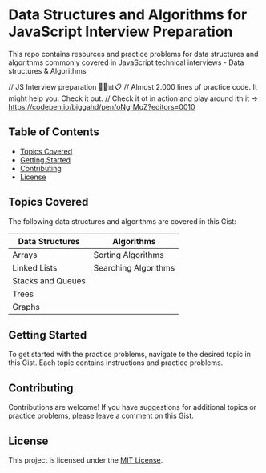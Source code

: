 # Data Structures and Algorithms for JavaScript Interview Preparation

This repo contains resources and practice problems for data structures and algorithms commonly covered in JavaScript technical interviews - Data structures & Algorithms

// JS Interview preparation 👨‍💻📊📋
// Almost 2.000 lines of practice code. It might help you. Check it out.
// Check it ot in action and play around ith it -> https://codepen.io/biggahd/pen/oNgrMqZ?editors=0010

## Table of Contents

- [Topics Covered](#topics-covered)
- [Getting Started](#getting-started)
- [Contributing](#contributing)
- [License](#license)

## Topics Covered

The following data structures and algorithms are covered in this Gist:

| Data Structures   | Algorithms           |
| ----------------- | -------------------- |
| Arrays            | Sorting Algorithms   |
| Linked Lists      | Searching Algorithms |
| Stacks and Queues |                      |
| Trees             |                      |
| Graphs            |                      |

## Getting Started

To get started with the practice problems, navigate to the desired topic in this Gist. Each topic contains instructions and practice problems.

## Contributing

Contributions are welcome! If you have suggestions for additional topics or practice problems, please leave a comment on this Gist.

## License

This project is licensed under the [MIT License](https://opensource.org/licenses/MIT).
